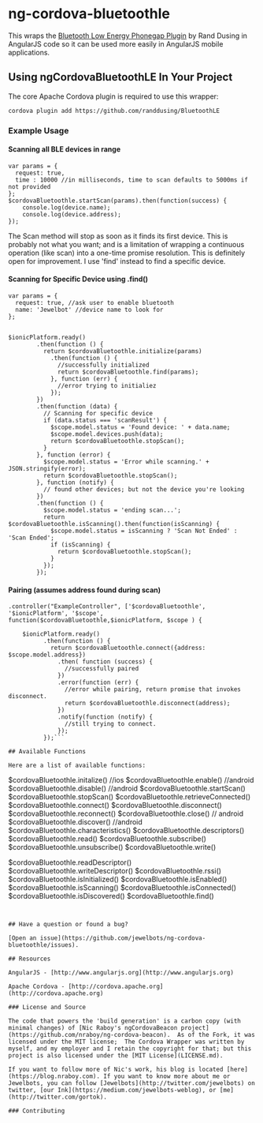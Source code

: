 # ng-cordova-bluetoothle

This wraps the [Bluetooth Low Energy Phonegap Plugin](https://github.com/randdusing/BluetoothLE) by Rand Dusing in AngularJS code so it can be used more easily in AngularJS mobile applications.

## Using ngCordovaBluetoothLE In Your Project

The core Apache Cordova plugin is required to use this wrapper:

```
cordova plugin add https://github.com/randdusing/BluetoothLE
```

### Example Usage

#### Scanning all BLE devices in range

```
var params = {
  request: true,
  time : 10000 //in milliseconds, time to scan defaults to 5000ms if not provided
};
$cordovaBluetoothle.startScan(params).then(function(success) {
	console.log(device.name);
	console.log(device.address);
});

```

The Scan method will stop as soon as it finds its first device. This is probably not what you want; and is a limitation of wrapping a continuous operation (like scan) into a one-time promise resolution.  This is definitely open for improvement.  I use 'find' instead to find a specific device.


#### Scanning for Specific Device using .find()
```
var params = {
  request: true, //ask user to enable bluetooth
  name: 'Jewelbot' //device name to look for
};


$ionicPlatform.ready()
        .then(function () {
          return $cordovaBluetoothle.initialize(params)
            .then(function () {
              //successfully initialized
              return $cordovaBluetoothle.find(params);
            }, function (err) {
              //error trying to initialiez
            });
        })
        .then(function (data) {
          // Scanning for specific device
          if (data.status === 'scanResult') {
            $scope.model.status = 'Found device: ' + data.name;
            $scope.model.devices.push(data);
            return $cordovaBluetoothle.stopScan();
          }
        }, function (error) {
          $scope.model.status = 'Error while scanning.' + JSON.stringify(error);
          return $cordovaBluetoothle.stopScan();
        }, function (notify) {
          // found other devices; but not the device you're looking
        })
        .then(function () {
          $scope.model.status = 'ending scan...';
          return $cordovaBluetoothle.isScanning().then(function(isScanning) {
            $scope.model.status = isScanning ? 'Scan Not Ended' : 'Scan Ended';
            if (isScanning) {
              return $cordovaBluetoothle.stopScan();
            }
          });
        });
```

#### Pairing (assumes address found during scan)

```
.controller("ExampleController", ['$cordovaBluetoothle', '$ionicPlatform', '$scope', function($cordovaBluetoothle,$ionicPlatform, $scope ) {
    
    $ionicPlatform.ready()
          .then(function () {
            return $cordovaBluetoothle.connect({address: $scope.model.address})
              .then( function (success) {
                //successfully paired
              })
              .error(function (err) {
                //error while pairing, return promise that invokes disconnect.
                return $cordovaBluetoothle.disconnect(address);
              })
              .notify(function (notify) {
                //still trying to connect. 
              });
          });```

## Available Functions

Here are a list of available functions:

```
$cordovaBluetoothle.initalize() //ios
$cordovaBluetoothle.enable() //android
$cordovaBluetoothle.disable() //android
$cordovaBluetoothle.startScan()
$cordovaBluetoothle.stopScan()
$cordovaBluetoothle.retrieveConnected()
$cordovaBluetoothle.connect()
$cordovaBluetoothle.disconnect()
$cordovaBluetoothle.reconnect()
$cordovaBluetoothle.close() // android
$cordovaBluetoothle.discover() //android
$cordovaBluetoothle.characteristics() 
$cordovaBluetoothle.descriptors() 
$cordovaBluetoothle.read() 
$cordovaBluetoothle.subscribe() 
$cordovaBluetoothle.unsubscribe() 
$cordovaBluetoothle.write()

$cordovaBluetoothle.readDescriptor()
$cordovaBluetoothle.writeDescriptor()
$cordovaBluetoothle.rssi()
$cordovaBluetoothle.isInitialized()
$cordovaBluetoothle.isEnabled()
$cordovaBluetoothle.isScanning()
$cordovaBluetoothle.isConnected()
$cordovaBluetoothle.isDiscovered()
$cordovaBluetoothle.find()
```


## Have a question or found a bug?

[Open an issue](https://github.com/jewelbots/ng-cordova-bluetoothle/issues).

## Resources

AngularJS - [http://www.angularjs.org](http://www.angularjs.org)

Apache Cordova - [http://cordova.apache.org](http://cordova.apache.org)

### License and Source

The code that powers the 'build generation' is a carbon copy (with minimal changes) of [Nic Raboy's ngCordovaBeacon project](https://github.com/nraboy/ng-cordova-beacon).  As of the Fork, it was licensed under the MIT license;  The Cordova Wrapper was written by myself, and my employer and I retain the copyright for that; but this project is also licensed under the [MIT License](LICENSE.md).

If you want to follow more of Nic's work, his blog is located [here](https://blog.nraboy.com). If you want to know more about me or Jewelbots, you can follow [Jewelbots](http://twitter.com/jewelbots) on twitter, [our Ink](https://medium.com/jewelbots-weblog), or [me](http://twitter.com/gortok).

### Contributing

